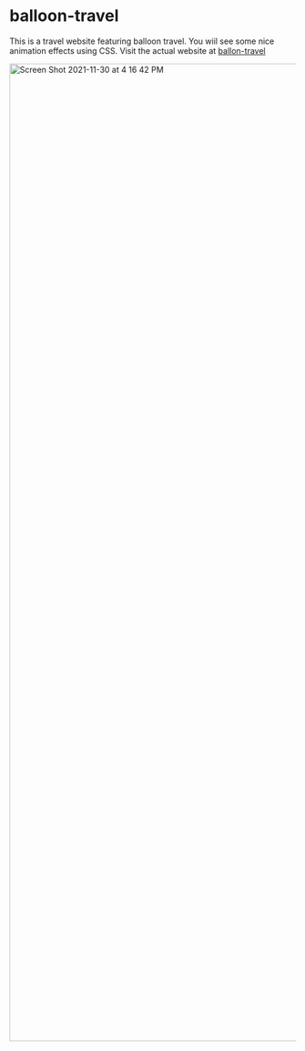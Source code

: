 # balloon-travel
This is a travel website featuring balloon travel. You wiil see some nice animation effects using CSS.
Visit the actual website at [ballon-travel](https://lm32.github.io/balloon-travel)

<img width="1716" alt="Screen Shot 2021-11-30 at 4 16 42 PM" src="https://user-images.githubusercontent.com/15805086/144143433-38e11589-8dbe-46cb-bc4a-aaca0a8129ff.png">
